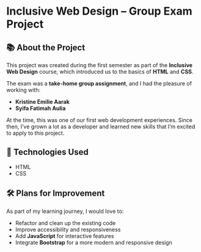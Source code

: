 # Inclusive Web Design – Group Exam Project

## 📚 About the Project

This project was created during the first semester as part of the **Inclusive Web Design** course, which introduced us to the basics of **HTML** and **CSS**.

The exam was a **take-home group assignment**, and I had the pleasure of working with:

- **Kristine Emilie Aarak**  
- **Syifa Fatimah Aulia**

At the time, this was one of our first web development experiences. Since then, I’ve grown a lot as a developer and learned new skills that I’m excited to apply to this project.

## 🚀 Technologies Used

- HTML  
- CSS

## 🛠️ Plans for Improvement

As part of my learning journey, I would love to:

- Refactor and clean up the existing code  
- Improve accessibility and responsiveness  
- Add **JavaScript** for interactive features  
- Integrate **Bootstrap** for a more modern and responsive design
